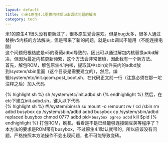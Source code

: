 ```yaml
---
layout: default
title: 小米1原生4.1更换内核后usb调试问题的解决
category: tech
---
```

米1的原生4.1很久没有更新过了，很多原生党会喜欢。但是bug太多，很多人通过替换v5内核的方法解决，但是带来了新的问题，就是usb调试不能用（不能连接电脑）  
这个问题归根结底是v5的奇葩adbd导致的。因此可以通过解包内核替换adbd解决，但因为最近内核更新频繁，这个方法会非常繁琐，因此我有一个新方法。  
首先，解包ROM，解包原生4.1内核，提取其中sbin文件夹内的adbd放到/system/sbin里面（这个目录是需要建立的），然后，编辑/system/etc/init.qcom.post_boot.sh，在代码正文前一行（注意必须在那一坨注释之后）加入代码  
<!--more-->
{% highlight sh %}
sh /system/etc/init.adbd.sh
{% endhighlight %}
然后，在etc下建立init.adbd.sh，键入以下代码  
{% highlight sh %}
#!/system/bin/sh
su
mount -o remount rw /
cd /sbin
rm adbd
busybox cp /system/sbin/adbd adbd
busybox cp /system/sbin/adbd replaced
busybox chmod 0777 adbd
pid=`busybox pgrep adbd`
kill $pid
{% endhighlight %}
打包ROM，刷机，看看是不是已经能够连接豌豆荚等程序了？  
本方法的要求是ROM带有busybox，不过原生4.1默认就带的，所以应该没有问题，严格按照本方法操作不会出现问题，也不可能导致变砖。
